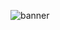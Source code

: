 ![banner](https://user-images.githubusercontent.com/86780871/163251244-19bb6453-0d9d-4cf3-9a56-e7c0db694e34.png)
